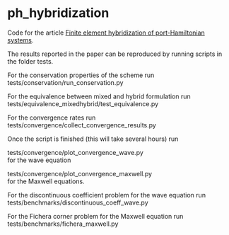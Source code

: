 # ph_hybridization
Code for the article [Finite element hybridization of port-Hamiltonian systems](https://arxiv.org/abs/2302.06239).

The results reported in the paper can be reproduced by running scripts in the folder tests. 


For the conservation properties of the scheme run \
tests/conservation/run_conservation.py 


For the equivalence between mixed and hybrid formulation run \
tests/equivalence_mixedhybrid/test_equivalence.py 


For the convergence rates run \
tests/convergence/collect_convergence_results.py 

Once the script is finished (this will take several hours) run 

tests/convergence/plot_convergence_wave.py \
for the wave equation

tests/convergence/plot_convergence_maxwell.py \
for the Maxwell equations. 


For the discontinuous coefficient problem for the wave equation run \
tests/benchmarks/discontinuous_coeff_wave.py 


For the Fichera corner problem for the Maxwell equation run \
tests/benchmarks/fichera_maxwell.py
